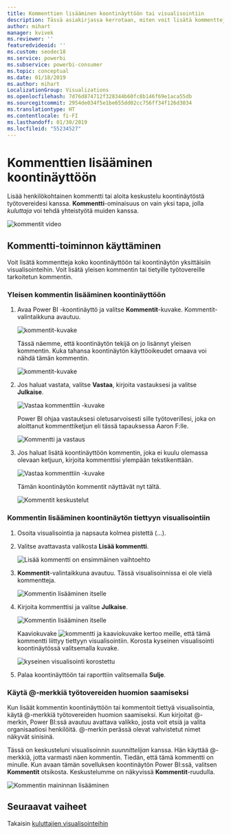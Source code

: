 ```yaml
---
title: Kommenttien lisääminen koontinäyttöön tai visualisointiin
description: Tässä asiakirjassa kerrotaan, miten voit lisätä kommentteja koontinäyttöön tai visualisointiin ja miten voit keskustella työtovereiden kanssa kommenttien avulla.
author: mihart
manager: kvivek
ms.reviewer: ''
featuredvideoid: ''
ms.custom: seodec18
ms.service: powerbi
ms.subservice: powerbi-consumer
ms.topic: conceptual
ms.date: 01/18/2019
ms.author: mihart
LocalizationGroup: Visualizations
ms.openlocfilehash: 7d76d874712f328344b60fc8b146f69e1aca55db
ms.sourcegitcommit: 2954de034f5e1be655dd02cc756ff34f126d3034
ms.translationtype: HT
ms.contentlocale: fi-FI
ms.lasthandoff: 01/30/2019
ms.locfileid: "55234527"
---
```

# <a name="add-comments-to-a-dashboard"></a>Kommenttien lisääminen koontinäyttöön
Lisää henkilökohtainen kommentti tai aloita keskustelu koontinäytöstä työtovereidesi kanssa. **Kommentti**-ominaisuus on vain yksi tapa, jolla *kuluttaja* voi tehdä yhteistyötä muiden kanssa. 

![kommentit video](media/end-user-comment/comment.gif)

## <a name="how-to-use-the-comments-feature"></a>Kommentti-toiminnon käyttäminen
Voit lisätä kommentteja koko koontinäyttöön tai koontinäytön yksittäisiin visualisointeihin. Voit lisätä yleisen kommentin tai tietyille työtovereille tarkoitetun kommentin.  

### <a name="add-a-general-dashboard-comment"></a>Yleisen kommentin lisääminen koontinäyttöön
1. Avaa Power BI -koontinäyttö ja valitse **Kommentit**-kuvake. Kommentit-valintaikkuna avautuu.

    ![kommentit-kuvake](media/end-user-comment/power-bi-comment-icon.png)

    Tässä näemme, että koontinäytön tekijä on jo lisännyt yleisen kommentin.  Kuka tahansa koontinäytön käyttöoikeudet omaava voi nähdä tämän kommentin.

    ![kommentit-kuvake](media/end-user-comment/power-bi-dash-comment.png)

2. Jos haluat vastata, valitse **Vastaa**, kirjoita vastauksesi ja valitse **Julkaise**.  

    ![Vastaa kommenttiin -kuvake](media/end-user-comment/power-bi-comment-reply.png)

    Power BI ohjaa vastauksesi oletusarvoisesti sille työtoverillesi, joka on aloittanut kommenttiketjun eli tässä tapauksessa Aaron F:lle. 

    ![Kommentti ja vastaus](media/end-user-comment/power-bi-response.png)

 3. Jos haluat lisätä koontinäyttöön kommentin, joka ei kuulu olemassa olevaan ketjuun, kirjoita kommenttisi ylempään tekstikenttään.

    ![Vastaa kommenttiin -kuvake](media/end-user-comment/power-bi-new-comment.png)

    Tämän koontinäytön kommentit näyttävät nyt tältä.

    ![Kommentit keskustelut](media/end-user-comment/power-bi-comment-conversation.png)

### <a name="add-a-comment-to-a-specific-dashboard-visual"></a>Kommentin lisääminen koontinäytön tiettyyn visualisointiin
1. Osoita visualisointia ja napsauta kolmea pistettä (...).    
2. Valitse avattavasta valikosta **Lisää kommentti**.

    ![Lisää kommentti on ensimmäinen vaihtoehto](media/end-user-comment/power-bi-comment.png)  

3.  **Kommentit**-valintaikkuna avautuu. Tässä visualisoinnissa ei ole vielä kommentteja. 

    ![Kommentin lisääminen itselle](media/end-user-comment/power-bi-comment-visual.png)  

4. Kirjoita kommenttisi ja valitse **Julkaise**.

    ![Kommentin lisääminen itselle](media/end-user-comment/power-bi-comment-spike.png)  

    Kaaviokuvake ![kommentti ja kaaviokuvake](media/end-user-comment/power-bi-comment-chart-icon.png) kertoo meille, että tämä kommentti liittyy tiettyyn visualisointiin. Korosta kyseinen visualisointi koontinäytössä valitsemalla kuvake.

    ![kyseinen visualisointi korostettu](media/end-user-comment/power-bi-comment-highlight.png)

5. Palaa koontinäyttöön tai raporttiin valitsemalla **Sulje**.

### <a name="get-your-colleagues-attention-by-using-the--sign"></a>Käytä @-merkkiä työtovereiden huomion saamiseksi
Kun lisäät kommentin koontinäyttöön tai kommentoit tiettyä visualisointia, käytä \@-merkkiä työtovereiden huomion saamiseksi.  Kun kirjoitat \@-merkin, Power BI:ssä avautuu avattava valikko, josta voit etsiä ja valita organisaatiosi henkilöitä. \@-merkin perässä olevat vahvistetut nimet näkyvät sinisinä. 

Tässä on keskusteluni visualisoinnin *suunnittelijan* kanssa. Hän käyttää @-merkkiä, jotta varmasti näen kommentin. Tiedän, että tämä kommentti on minulle. Kun avaan tämän sovelluksen koontinäytön Power BI:ssä, valitsen **Kommentit** otsikosta. Keskustelumme on näkyvissä **Kommentit**-ruudulla.

![Kommentin maininnan lisääminen](media/end-user-comment/power-bi-comment-convo.png)  



## <a name="next-steps"></a>Seuraavat vaiheet
Takaisin [kuluttajien visualisointeihin](end-user-visualizations.md)    
<!--[Select a visualization to open a report](end-user-open-report.md)-->
